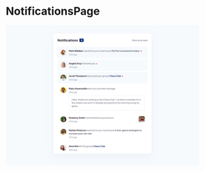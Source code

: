 # NotificationsPage

![NotificationsPage](https://github.com/Edanriell/NotificationsPage/blob/develop/image.jpg?raw=true)